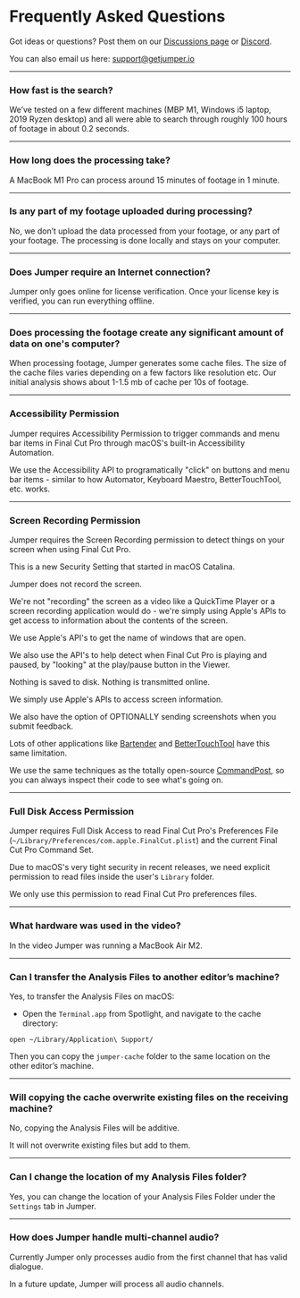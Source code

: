 # Frequently Asked Questions

Got ideas or questions? Post them on our [Discussions page](https://github.com/GetJumper/docs/discussions) or [Discord](https://discord.com/invite/3JFNYAfwSb).

You can also email us here: support@getjumper.io

---

### How fast is the search?

We’ve tested on a few different machines (MBP M1, Windows i5 laptop, 2019 Ryzen desktop) and all were able to search through roughly 100 hours of footage in about 0.2 seconds.

---

### How long does the processing take?

A MacBook M1 Pro can process around 15 minutes of footage in 1 minute.

---

### Is any part of my footage uploaded during processing?

No, we don’t upload the data processed from your footage, or any part of your footage. The processing is done locally and stays on your computer.

---

### Does Jumper require an Internet connection?

Jumper only goes online for license verification. Once your license key is verified, you can run everything offline.

---

### Does processing the footage create any significant amount of data on one's computer?

When processing footage, Jumper generates some cache files. The size of the cache files varies depending on a few factors like resolution etc. Our initial analysis shows about 1-1.5 mb of cache per 10s of footage.

---

### Accessibility Permission

Jumper requires Accessibility Permission to trigger commands and menu bar items in Final Cut Pro through macOS's built-in Accessibility Automation.

We use the Accessibility API to programatically "click" on buttons and menu bar items - similar to how Automator, Keyboard Maestro, BetterTouchTool, etc. works.

---

### Screen Recording Permission

Jumper requires the Screen Recording permission to detect things on your screen when using Final Cut Pro.

This is a new Security Setting that started in macOS Catalina.

Jumper does not record the screen.

We're not "recording" the screen as a video like a QuickTime Player or a screen recording application would do - we're simply using Apple's APIs to get access to information about the contents of the screen.

We use Apple's API's to get the name of windows that are open.

We also use the API's to help detect when Final Cut Pro is playing and paused, by "looking" at the play/pause button in the Viewer.

Nothing is saved to disk. Nothing is transmitted online.

We simply use Apple's APIs to access screen information.

We also have the option of OPTIONALLY sending screenshots when you submit feedback.

Lots of other applications like [Bartender](https://www.macbartender.com/Screen-Recording-Permission/) and [BetterTouchTool](https://folivora.ai/blog/post/13011/) have this same limitation.

We use the same techniques as the totally open-source [CommandPost](https://commandpost.io), so you can always inspect their code to see what's going on.

---

### Full Disk Access Permission

Jumper requires Full Disk Access to read Final Cut Pro's Preferences File (`~/Library/Preferences/com.apple.FinalCut.plist`) and the current Final Cut Pro Command Set.

Due to macOS's very tight security in recent releases, we need explicit permission to read files inside the user's `Library` folder.

We only use this permission to read Final Cut Pro preferences files.

---

### What hardware was used in the video?

In the video Jumper was running a MacBook Air M2.

---

### Can I transfer the Analysis Files to another editor’s machine?

Yes, to transfer the Analysis Files on macOS:

- Open the `Terminal.app` from Spotlight, and navigate to the cache directory:

```
open ~/Library/Application\ Support/
```

Then you can copy the `jumper-cache` folder to the same location on the other editor’s machine.

---

### Will copying the cache overwrite existing files on the receiving machine?

No, copying the Analysis Files will be additive.

It will not overwrite existing files but add to them.

---

### Can I change the location of my Analysis Files folder?

Yes, you can change the location of your Analysis Files Folder under the `Settings` tab in Jumper.

---

### How does Jumper handle multi-channel audio?

Currently Jumper only processes audio from the first channel that has valid dialogue.

In a future update, Jumper will process all audio channels.